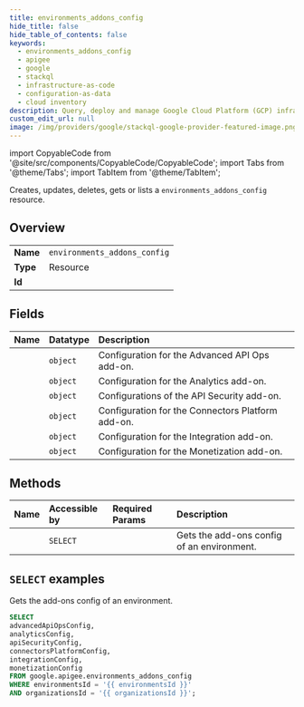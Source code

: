 ```yaml
---
title: environments_addons_config
hide_title: false
hide_table_of_contents: false
keywords:
  - environments_addons_config
  - apigee
  - google
  - stackql
  - infrastructure-as-code
  - configuration-as-data
  - cloud inventory
description: Query, deploy and manage Google Cloud Platform (GCP) infrastructure and resources using SQL
custom_edit_url: null
image: /img/providers/google/stackql-google-provider-featured-image.png
---
```


import CopyableCode from '@site/src/components/CopyableCode/CopyableCode';
import Tabs from '@theme/Tabs';
import TabItem from '@theme/TabItem';

Creates, updates, deletes, gets or lists a <code>environments_addons_config</code> resource.

## Overview
<table><tbody>
<tr><td><b>Name</b></td><td><code>environments_addons_config</code></td></tr>
<tr><td><b>Type</b></td><td>Resource</td></tr>
<tr><td><b>Id</b></td><td><CopyableCode code="google.apigee.environments_addons_config" /></td></tr>
</tbody></table>

## Fields
| Name | Datatype | Description |
|:-----|:---------|:------------|
| <CopyableCode code="advancedApiOpsConfig" /> | `object` | Configuration for the Advanced API Ops add-on. |
| <CopyableCode code="analyticsConfig" /> | `object` | Configuration for the Analytics add-on. |
| <CopyableCode code="apiSecurityConfig" /> | `object` | Configurations of the API Security add-on. |
| <CopyableCode code="connectorsPlatformConfig" /> | `object` | Configuration for the Connectors Platform add-on. |
| <CopyableCode code="integrationConfig" /> | `object` | Configuration for the Integration add-on. |
| <CopyableCode code="monetizationConfig" /> | `object` | Configuration for the Monetization add-on. |

## Methods
| Name | Accessible by | Required Params | Description |
|:-----|:--------------|:----------------|:------------|
| <CopyableCode code="organizations_environments_get_addons_config" /> | `SELECT` | <CopyableCode code="environmentsId, organizationsId" /> | Gets the add-ons config of an environment. |

## `SELECT` examples

Gets the add-ons config of an environment.

```sql
SELECT
advancedApiOpsConfig,
analyticsConfig,
apiSecurityConfig,
connectorsPlatformConfig,
integrationConfig,
monetizationConfig
FROM google.apigee.environments_addons_config
WHERE environmentsId = '{{ environmentsId }}'
AND organizationsId = '{{ organizationsId }}';
```
